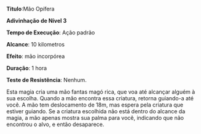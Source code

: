 **Titulo**:Mão Opífera

**Adivinhação de Nível 3**

**Tempo de Execução**: Ação padrão

**Alcance**: 10 kilometros

**Efeito**: mão incorpórea

**Duração**: 1 hora

**Teste de Resistência**: Nenhum.

Esta magia cria uma mão fantas magó rica, que voa até alcançar alguém à sua escolha. Quando a mão encontra essa criatura, retorna guiando-a até você.
A mão tem deslocamento de 18m, mas espera pela criatura que estiver guiando. Se a criatura escolhida não está dentro do alcance da magia, a mão apenas mostra sua palma para você, indicando que não encontrou o alvo, e então desaparece.
